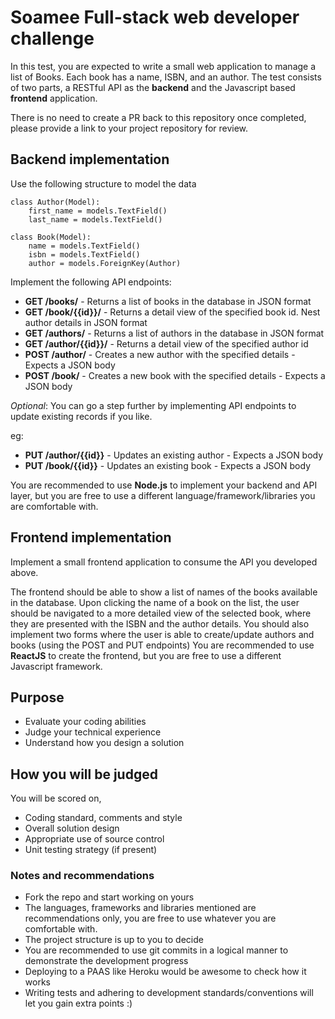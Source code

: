 # Soamee Full-stack web developer challenge

In this test, you are expected to write a small web application to manage a list of Books. Each book has a name, ISBN, and an author. The test consists of two parts, a RESTful API as the **backend** and the Javascript based **frontend** application.

There is no need to create a PR back to this repository once completed, please provide a link to your project repository for review.

## Backend implementation

Use the following structure to model the data

```
class Author(Model):
    first_name = models.TextField()
    last_name = models.TextField()
```

```
class Book(Model):
    name = models.TextField()
    isbn = models.TextField()
    author = models.ForeignKey(Author)
```

Implement the following API endpoints:

* **GET /books/** - Returns a list of books in the database in JSON format
* **GET /book/{{id}}/** - Returns a detail view of the specified book id. Nest author details in JSON format
* **GET /authors/** - Returns a list of authors in the database in JSON format
* **GET /author/{{id}}/** - Returns a detail view of the specified author id
* **POST /author/** - Creates a new author with the specified details - Expects a JSON body
* **POST /book/** - Creates a new book with the specified details - Expects a JSON body

_Optional_: You can go a step further by implementing API endpoints to update existing records if you like.

eg:
* **PUT /author/{{id}}** - Updates an existing author - Expects a JSON body
* **PUT /book/{{id}}** - Updates an existing book - Expects a JSON body

You are recommended to use **Node.js** to implement your backend and API layer, but you are free to use a different language/framework/libraries you are comfortable with.


## Frontend implementation

Implement a small frontend application to consume the API you developed above.

The frontend should be able to show a list of names of the books available in the database. Upon clicking the name of a book on the list, the user should be navigated to a more detailed view of the selected book, where they are presented with the ISBN and the author details. You should also implement two forms where the user is able to create/update authors and books (using the POST and PUT endpoints)
You are recommended to use **ReactJS** to create the frontend, but you are free to use a different Javascript framework.

## Purpose

* Evaluate your coding abilities
* Judge your technical experience
* Understand how you design a solution

## How you will be judged

You will be scored on,

* Coding standard, comments and style
* Overall solution design
* Appropriate use of source control
* Unit testing strategy (if present)

### Notes and recommendations

* Fork the repo and start working on yours
* The languages, frameworks and libraries mentioned are recommendations only, you are free to use whatever you are comfortable with.
* The project structure is up to you to decide
* You are recommended to use git commits in a logical manner to demonstrate the development progress
* Deploying to a PAAS like Heroku would be awesome to check how it works
* Writing tests and adhering to development standards/conventions will let you gain extra points :)
